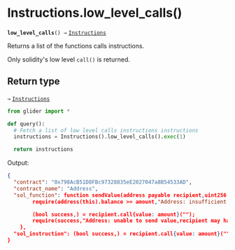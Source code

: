 # Instructions.low\_level\_calls()

**`low_level_calls`**`() →` [`Instructions`](./)

Returns a list of the functions calls instructions.

Only solidity's low level `call()` is returned.

## Return type

`→` [`Instructions`](./)

```python
from glider import *

def query():
  # Fetch a list of low level calls instructions instructions
  instructions = Instructions().low_level_calls().exec(1)

  return instructions
```

Output:

```json
{
  "contract": "0x798AcB51D8FBc97328835eE2027047a8B54533AD",
  "contract_name": "Address",
  "sol_function": function sendValue(address payable recipient,uint256 amount) internal {
        require(address(this).balance >= amount,"Address: insufficient balance");

        (bool success,) = recipient.call{value: amount}("");
        require(success,"Address: unable to send value,recipient may have reverted");
    },
  "sol_instruction": (bool success,) = recipient.call{value: amount}("")
}
```
